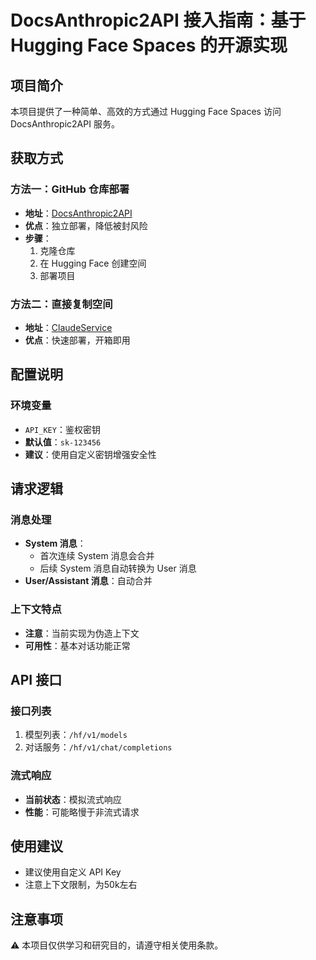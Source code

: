 # DocsAnthropic2API 接入指南：基于 Hugging Face Spaces 的开源实现

## 项目简介
本项目提供了一种简单、高效的方式通过 Hugging Face Spaces 访问 DocsAnthropic2API 服务。

## 获取方式

### 方法一：GitHub 仓库部署
- **地址**：[DocsAnthropic2API](https://github.com/xLmiler/DocsAnthropic2API)
- **优点**：独立部署，降低被封风险
- **步骤**：
  1. 克隆仓库
  2. 在 Hugging Face 创建空间
  3. 部署项目

### 方法二：直接复制空间
- **地址**：[ClaudeService](https://huggingface.co/spaces/yxmiler/ClaudeService)
- **优点**：快速部署，开箱即用

## 配置说明

### 环境变量
- `API_KEY`：鉴权密钥
- **默认值**：`sk-123456`
- **建议**：使用自定义密钥增强安全性

## 请求逻辑

### 消息处理
- **System 消息**：
  - 首次连续 System 消息会合并
  - 后续 System 消息自动转换为 User 消息
- **User/Assistant 消息**：自动合并

### 上下文特点
- **注意**：当前实现为伪造上下文
- **可用性**：基本对话功能正常

## API 接口

### 接口列表
1. 模型列表：`/hf/v1/models`
2. 对话服务：`/hf/v1/chat/completions`

### 流式响应
- **当前状态**：模拟流式响应
- **性能**：可能略慢于非流式请求

## 使用建议
- 建议使用自定义 API Key
- 注意上下文限制，为50k左右

## 注意事项
⚠️ 本项目仅供学习和研究目的，请遵守相关使用条款。

